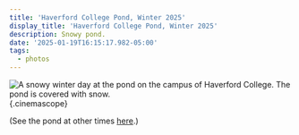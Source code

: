 ```yaml
---
title: 'Haverford College Pond, Winter 2025'
display_title: 'Haverford College Pond, Winter 2025'
description: Snowy pond.
date: '2025-01-19T16:15:17.982-05:00'
tags:
  - photos
---
```


![A snowy winter day at the pond on the campus of Haverford College. The pond is covered with snow.](haverford-college-pond-202501.jpg "Haverford College Pond on January 19, 2025."){.cinemascope}

(See the pond at other times [here](/posts/haverford-college-pond-spring-2024).)
